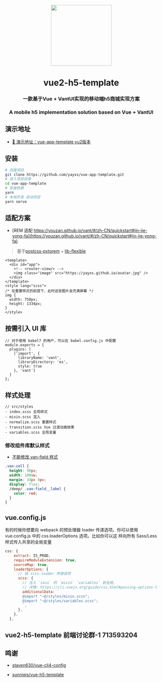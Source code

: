 <div align="center"><img width="200" src="https://yayxs.github.io/avatar.jpg"/>
<h1> vue2-h5-template</h1>
<h3>一款基于Vue + VantUI实现的移动端h5商城实现方案</h3>
<h3>A mobile h5 implementation solution based on Vue + VantUI</h3>
</div>

## 演示地址

- [🚀 演示地址：vue-app-template vu2版本]()


## 安装

```bash
# 克隆项目
git clone https://github.com/yayxs/vue-app-template.git
# 进入项目目录
cd vue-app-template
# 安装依赖
yarn
# 本地开发 启动项目
yarn serve
```


## 适配方案

- [REM 适配 https://youzan.github.io/vant/#/zh-CN/quickstart#jin-jie-yong-fa](https://youzan.github.io/vant/#/zh-CN/quickstart#jin-jie-yong-fa)

> 基于[postcss-pxtorem](https://github.com/cuth/postcss-pxtorem) + [lib-flexible](https://github.com/amfe/lib-flexible)

```vue
<template>
  <div id="app">
    <!-- <router-view/> -->
    <img class="image" src="https://yayxs.github.io/avatar.jpg" />
  </div>
</template>
<style lang="scss">
/* 在重置样式的前提下，此时这张图片会充满屏幕 */
img {
  width: 750px;
  height: 1334px;
}
</style>
```

## 按需引入 UI 库

```
// 对于使用 babel7 的用户，可以在 babel.config.js 中配置
module.exports = {
  plugins: [
    ['import', {
      libraryName: 'vant',
      libraryDirectory: 'es',
      style: true
    }, 'vant']
  ]
};
```

## 样式处理

```
// src/styles
- index.scss 全局样式
- mixin.scss 混入
- normalize.scss 重置样式
- transition.scss Vue 过渡动画效果
- variables.scss 全局变量
```

### 修改组件库默认样式

- [不能修改 van-field 样式](https://github.com/youzan/vant/issues/6131)

```scss
.van-cell {
  height: 90px;
  width: 100vw;
  margin: 34px 0px;
  display: flex;
  /deep/ .van-field__label {
    color: red;
  }
}
```

## vue.config.js

有的时候你想要向 webpack 的预处理器 loader 传递选项。你可以使用 vue.config.js 中的 css.loaderOptions 选项。比如你可以这
样向所有 Sass/Less 样式传入共享的全局变量

```js
css: {
    extract: IS_PROD,
    requireModuleExtension: true,
    sourceMap: true,
    loaderOptions: {
      // 给 scss-loader 传递选项
      scss: {
        // 注入 `sass` 的 `mixin` `variables` 到全局,
        // 详情: https://cli.vuejs.org/guide/css.html#passing-options-to-pre-processor-loaders
        additionalData: `
        @import "~@/styles/mixin.scss";
        @import "~@/styles/variables.scss";
        `,
      },
    },
  },
```

## vue2-h5-template 前端讨论群-1 713593204

## 鸣谢

- [staven630/vue-cli4-config](https://github.com/staven630/vue-cli4-config)

- [sunniejs/vue-h5-template](https://github.com/sunniejs/vue-h5-template)